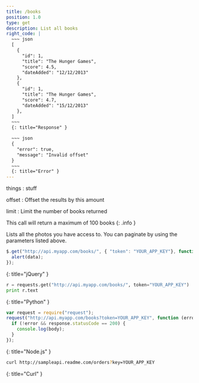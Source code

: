 ```yaml
---
title: /books
position: 1.0
type: get
description: List all books
right_code: |
  ~~~ json
  [
    {
      "id": 1,
      "title": "The Hunger Games",
      "score": 4.5,
      "dateAdded": "12/12/2013"
    },
    {
      "id": 1,
      "title": "The Hunger Games",
      "score": 4.7,
      "dateAdded": "15/12/2013"
    },
  ]
  ~~~
  {: title="Response" }

  ~~~ json
  {
    "error": true,
    "message": "Invalid offset"
  }
  ~~~
  {: title="Error" }
---
```

things
: stuff

offset
: Offset the results by this amount

limit
: Limit the number of books returned

This call will return a maximum of 100 books
{: .info }

Lists all the photos you have access to. You can paginate by using the parameters listed above.

~~~ javascript
$.get("http://api.myapp.com/books/", { "token": "YOUR_APP_KEY"}, function(data) {
  alert(data);
});
~~~
{: title="jQuery" }

~~~ python
r = requests.get("http://api.myapp.com/books/", token="YOUR_APP_KEY")
print r.text
~~~
{: title="Python" }

~~~ javascript
var request = require("request");
request("http://api.myapp.com/books?token=YOUR_APP_KEY", function (error, response, body) {
  if (!error && response.statusCode == 200) {
    console.log(body);
  }
});
~~~
{: title="Node.js" }

~~~ bash
curl http://sampleapi.readme.com/orders?key=YOUR_APP_KEY
~~~
{: title="Curl" }
